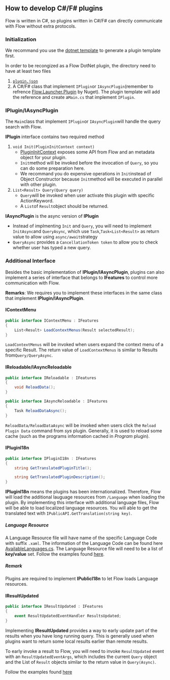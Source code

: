 ## How to develop C#/F# plugins

Flow is written in C#, so plugins written in C#/F# can directly communicate with Flow without extra protocols.

### Initialization

We recommand you use the [dotnet template](https://github.com/Flow-Launcher/dotnet-template) to generate a plugin template first.

In order to be recongized as a Flow DotNet plugin, the directory need to have at least two files
1. [`plugin.json`](/plugin.json.md)
2. A C#/F# class that implement `IPlugin`or `IAsyncPlugin`(remember to refrence [Flow.Launcher.Plugin](https://www.nuget.org/packages/Flow.Launcher.Plugin/) by Nuget). The plugin template will add the reference and create  a`Main.cs` that implement `IPlugin`.

### IPlugin/IAsyncPlugin

The `Main`class that implement `IPlugin`or `IAsyncPlugin`will handle the query search with Flow.

**IPlugin** interface contains two required method
1. `void Init(PluginInitContext context)`
    - [PluginInitContext](https://github.com/Flow-Launcher/Flow.Launcher/blob/master/Flow.Launcher.Plugin/PluginInitContext.cs) exposes some API from Flow and an metadata object for your plugin. 
    - `Init`method will be invoked before the invocation of `Query`, so you can do some preparation here. 
    - We recommand you do expensive operations in `Init`instead of Object Constructor because `Init`method will be executed in parallel with other plugin.
2. `List<Result> Query(Query query)`
    - `Query`will be invoked when user activate this plugin with specific ActionKeyword.
    - A `List`of `Result`object should be returned.
 
 **IAsyncPlugin** is the async version of **IPlugin**
 - Instead of implmenting `Init` and `Query`, you will need to implement `InitAsync`and `QueryAsync`, which use `Task`,`Task<List<Result>` as return value to allow  using `async/await`strategy
 - `QueryAsync` provides a `CancellationToken token` to allow you to check whether user has typed a new query.
 
### Additional Interface

Besides the basic implementation of **IPlugin/IAsyncPlugin**, plugins can also implement a series of interface that belongs to **IFeatures** to control more communication with Flow. 

**Remarks**: We requires you to implement these interfaces in the same class that implement **IPlugin/IAsyncPlugin**.

#### IContextMenu

```csharp
public interface IContextMenu : IFeatures
{
    List<Result> LoadContextMenus(Result selectedResult);
}
```

`LoadContextMenus` will be invoked when users expand the context menu of a specific Result. 
The return value of `LoadContextMenus` is similar to Results from`Query/QueryAsync`.

#### IReloadable/IAsyncReloadable

```csharp
public interface IReloadable : IFeatures
{
    void ReloadData();
}

public interface IAsyncReloadable : IFeatures
{
    Task ReloadDataAsync();
}
```

`ReloadData/ReloadDataAsync` will be invoked when users click the `Reload Plugin Data` command from _sys_ plugin. Generally, it is used to reload some cache (such as the programs information cached in _Program_ plugin).

#### IPluginI18n

```csharp
public interface IPluginI18n : IFeatures
{
    string GetTranslatedPluginTitle();

    string GetTranslatedPluginDescription();
}
```

**IPluginI18n** means the plugins has been internationalized. Therefore, Flow will load the additional lauguage resources from `/Language` when loading the plugin.
By implementing this interface with additional language files, Flow will be able to load localized language resources. You will able to get the translated text with `IPublicAPI.GetTranslation(string key)`.

##### Language Resource

A Language Resource file will have name of the specific Language Code with suffix `.xaml`. The information of the Language Code can be found here [AvailableLanguages.cs](https://github.com/Flow-Launcher/Flow.Launcher/blob/dev/Flow.Launcher.Core/Resource/AvailableLanguages.cs).
The Language Resource file will need to be a list of **key/value** set. Follow the examples found [here](https://github.com/Flow-Launcher/Flow.Launcher/blob/dev/Flow.Launcher/Languages/en.xaml).

##### Remark

Plugins are required to implement **IPublicI18n** to let Flow loads Language resources.

#### IResultUpdated

```csharp
public interface IResultUpdated : IFeatures
{
    event ResultUpdatedEventHandler ResultsUpdated;
}
```

Implementing **IResultUpdated** provides a way to early update part of the results when you have long running query. This is generally used when plugins want to return some local results earlier than remote results.

To early invoke a result to Flow, you will need to invoke `ResultUpdated` event with an `ResultUpdatedEventArgs`, which includes the current `Query` object and the List of `Result` objects similar to the return value in `Query(Async)`.

Follow the examples found [here](https://github.com/Flow-Launcher/plugin-samples/tree/master/HelloWorldCSharp) 
